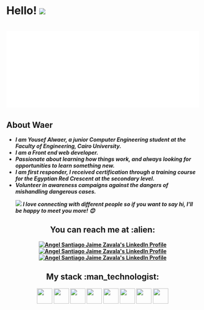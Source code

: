 # Hello! <img src="https://raw.githubusercontent.com/MartinHeinz/MartinHeinz/master/wave.gif" width="30px">

<br>

<img src="./img/hey iam waer.svg"/>

<br>

<h2>About Waer</h2>
<ul>
 <li><strong><em>I am Yousef Alwaer, a junior Computer Engineering student at the Faculty of Engineering, Cairo University.</em><strong></li>
 <li><strong><em>I am a Front end web developer. </em></strong></li>
 <li><strong><em>Passionate about learning how things work, and always looking for opportunities to learn something new. </em></strong></li>
 <li><strong><em>I am first responder, I received certification through a training course for the Egyptian Red Crescent at the secondary level. </em></strong></li>
 <li><strong><em>Volunteer in awareness campaigns against the dangers of mishandling dangerous cases. </em></strong></li>

<img src="https://media.giphy.com/media/LnQjpWaON8nhr21vNW/giphy.gif" width="60"> <em><b>I love connecting with different people</b> so if you want to say <b>hi, I'll be happy to meet you more!</b> 😊</em>
</ul>

<h2 align="center">You can reach me at :alien:</h2>

<p align="center">

  <a href="https://www.linkedin.com/in/yousef-elwaer-13304220a/">
    <img src="https://www.vectorlogo.zone/logos/linkedin/linkedin-icon.svg" alt="Angel Santiago Jaime Zavala's LinkedIn Profile" height="30" width="30">
  </a>

  <a href="https://www.facebook.com/JOOYOUSEF456">
    <img src="https://www.vectorlogo.zone/logos/facebook/facebook-tile.svg" alt="Angel Santiago Jaime Zavala's LinkedIn Profile" height="30" width="30">
  </a>

  <a href="mailto:elwaeryousef@gmail.com">
    <img src="https://www.vectorlogo.zone/logos/gmail/gmail-icon.svg" alt="Angel Santiago Jaime Zavala's LinkedIn Profile" height="30" width="30">
  </a>

</p>

<h2 align="center">My stack :man_technologist:</h2>

<p align="center">

  <img src="https://cdn.svgporn.com/logos/c++.svg" height="40" width="40">

  <img src="https://cdn.svgporn.com/logos/javascript.svg" height="40" width="40">

  <img src="https://cdn.svgporn.com/logos/python.svg" height="40" width="40">

  <img src="https://cdn.svgporn.com/logos/Dart.svg" height="40" width="40">

  <img src="https://cdn.svgporn.com/logos/html-5.svg"  height="40" width="40">

  <img src="https://cdn.svgporn.com/logos/css-3.svg" height="40" width="40">

  <img src="https://cdn.svgporn.com/logos/git-icon.svg" height="40" width="40">

  <img src="https://cdn.svgporn.com/logos/visual-studio-code.svg" height="40" width="40">


</p>

